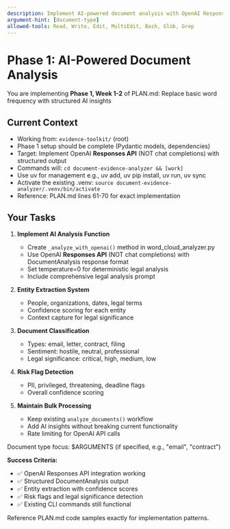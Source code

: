 ```yaml
---
description: Implement AI-powered document analysis with OpenAI Responses API
argument-hint: [document-type]
allowed-tools: Read, Write, Edit, MultiEdit, Bash, Glob, Grep
---
```


# Phase 1: AI-Powered Document Analysis

You are implementing **Phase 1, Week 1-2** of PLAN.md: Replace basic word frequency with structured AI insights

## Current Context
- Working from: `evidence-toolkit/` (root)
- Phase 1 setup should be complete (Pydantic models, dependencies)
- Target: Implement OpenAI **Responses API** (NOT chat completions) with structured output
- Commands will: `cd document-evidence-analyzer && [work]`
- Use uv for management e.g., uv add, uv pip install, uv run, uv sync
- Activate the existing .venv: `source document-evidence-analyzer/.venv/bin/activate`
- Reference: PLAN.md lines 61-70 for exact implementation

## Your Tasks

1. **Implement AI Analysis Function**
   - Create `_analyze_with_openai()` method in word_cloud_analyzer.py
   - Use OpenAI **Responses API** (NOT chat completions) with DocumentAnalysis response format
   - Set temperature=0 for deterministic legal analysis
   - Include comprehensive legal analysis prompt

2. **Entity Extraction System**
   - People, organizations, dates, legal terms
   - Confidence scoring for each entity
   - Context capture for legal significance

3. **Document Classification**
   - Types: email, letter, contract, filing
   - Sentiment: hostile, neutral, professional
   - Legal significance: critical, high, medium, low

4. **Risk Flag Detection**
   - PII, privileged, threatening, deadline flags
   - Overall confidence scoring

5. **Maintain Bulk Processing**
   - Keep existing `analyze_documents()` workflow
   - Add AI insights without breaking current functionality
   - Rate limiting for OpenAI API calls

Document type focus: $ARGUMENTS (if specified, e.g., "email", "contract")

**Success Criteria:**
- ✅ OpenAI Responses API integration working
- ✅ Structured DocumentAnalysis output
- ✅ Entity extraction with confidence scores
- ✅ Risk flags and legal significance detection
- ✅ Existing CLI commands still functional

Reference PLAN.md code samples exactly for implementation patterns.